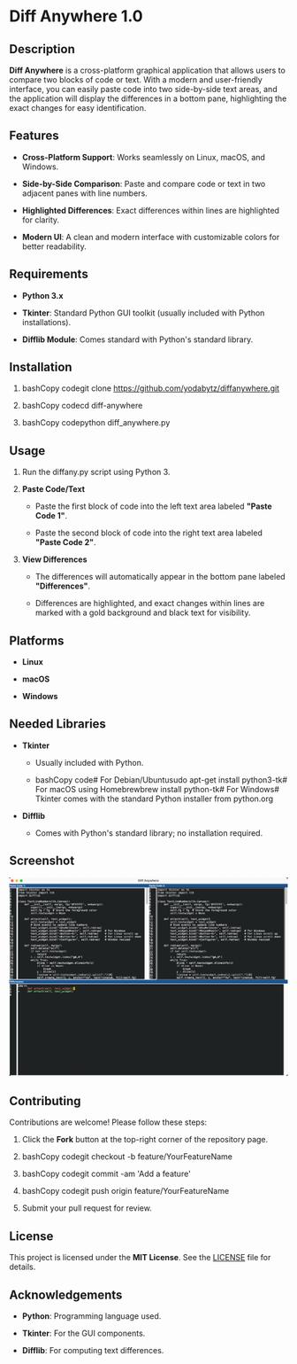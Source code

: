 Diff Anywhere 1.0
=============

Description
-----------

**Diff Anywhere** is a cross-platform graphical application that allows users to compare two blocks of code or text. With a modern and user-friendly interface, you can easily paste code into two side-by-side text areas, and the application will display the differences in a bottom pane, highlighting the exact changes for easy identification.

Features
--------

*   **Cross-Platform Support**: Works seamlessly on Linux, macOS, and Windows.
    
*   **Side-by-Side Comparison**: Paste and compare code or text in two adjacent panes with line numbers.
    
*   **Highlighted Differences**: Exact differences within lines are highlighted for clarity.
    
*   **Modern UI**: A clean and modern interface with customizable colors for better readability.
    

Requirements
------------

*   **Python 3.x**
    
*   **Tkinter**: Standard Python GUI toolkit (usually included with Python installations).
    
*   **Difflib Module**: Comes standard with Python's standard library.
    

Installation
------------

1.  bashCopy codegit clone https://github.com/yodabytz/diffanywhere.git
    
2.  bashCopy codecd diff-anywhere
    
3.  bashCopy codepython diff\_anywhere.py
    

Usage
-----

1.  Run the diffany.py script using Python 3.
    
2.  **Paste Code/Text**
    
    *   Paste the first block of code into the left text area labeled **"Paste Code 1"**.
        
    *   Paste the second block of code into the right text area labeled **"Paste Code 2"**.
        
3.  **View Differences**
    
    *   The differences will automatically appear in the bottom pane labeled **"Differences"**.
        
    *   Differences are highlighted, and exact changes within lines are marked with a gold background and black text for visibility.
        

Platforms
---------

*   **Linux**
    
*   **macOS**
    
*   **Windows**
    

Needed Libraries
----------------

*   **Tkinter**
    
    *   Usually included with Python.
        
    *   bashCopy code# For Debian/Ubuntusudo apt-get install python3-tk# For macOS using Homebrewbrew install python-tk# For Windows# Tkinter comes with the standard Python installer from python.org
        
*   **Difflib**
    
    *   Comes with Python's standard library; no installation required.
        

Screenshot
-----------

<img src="https://raw.githubusercontent.com/yodabytz/diffanywhere/refs/heads/main/diffanywhere.png?raw=true" width="600">

Contributing
------------

Contributions are welcome! Please follow these steps:

1.  Click the **Fork** button at the top-right corner of the repository page.
    
2.  bashCopy codegit checkout -b feature/YourFeatureName
    
3.  bashCopy codegit commit -am 'Add a feature'
    
4.  bashCopy codegit push origin feature/YourFeatureName
    
5.  Submit your pull request for review.
    

License
-------

This project is licensed under the **MIT License**. See the [LICENSE](LICENSE) file for details.

Acknowledgements
----------------

*   **Python**: Programming language used.
    
*   **Tkinter**: For the GUI components.
    
*   **Difflib**: For computing text differences.
